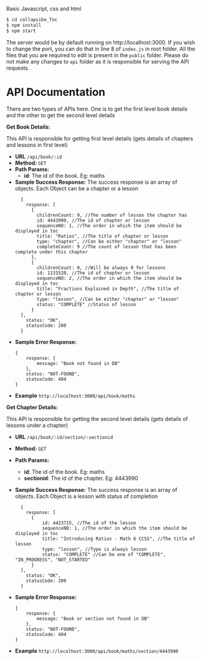 Basic Javascript, css and html

  ```sh
  $ cd collapsibe_Toc
  $ npm install
  $ npm start
  ```

The server would be by default running on http://localhost:3000. If you wish to change the port, you can do that in line 8 of ```index.js``` in root folder. All the files that you are required to edit is present in the ```public``` folder. Please do not make any changes to ```api``` folder as it is responsible for serving the API requests.

# API Documentation

There are two types of APIs here. One is to get the first level book details and the other to get the second level details

**Get Book Details:** 

This API is responsible for getting first level details (gets details of chapters and lessons in first level)
* **URL**
    `/api/book/:id`
* **Method:**
  `GET`
* **Path Params:**
  * **id**: The id of the book. Eg: maths
* **Sample Success Response:**
  The success response is an array of objects. Each Object can be a chapter or a lesson
  ```
    {
      response: [
        {
          childrenCount: 9, //The number of lesson the chapter has
          id: 4443990, //The id of chapter or lesson
          sequenceNO: 1, //The order in which the item should be displayed in toc
          title: "Ratios", //The title of chapter or lesson
          type: "chapter", //Can be either "chapter" or "lesson"
          completeCount: 9 //The count of lesson that has been complete under this chapter
        },
        {
          childrenCount: 0, //Will be always 0 for lessons
          id: 1131520, //The id of chapter or lesson
          sequenceNO: 2, //The order in which the item should be displayed in toc
          title: "Fractions Explained in Depth", //The title of chapter or lesson
          type: "lesson", //Can be either "chapter" or "lesson"
          status: "COMPLETE" //Status of lesson
        }
    ],
      status: "OK",
      statusCode: 200 
    }
    ```
* **Sample Error Response:**
    ```
    {
        response: {
            message: "Book not found in DB"
        },
        status: "NOT-FOUND",
        statusCode: 404
    }
    ```
* **Example**
  ```http://localhost:3000/api/book/maths```

**Get Chapter Details:** 

This API is responsible for getting the second level details (gets details of lessons under a chapter)
* **URL**
    `/api/book/:id/section/:sectionid`
* **Method:**
  `GET`
* **Path Params:**
  * **id**: The id of the book. Eg: maths
  * **sectionid**: The id of the chapter. Eg: 4443990
* **Sample Success Response:**
  The success response is an array of objects. Each Object is a lesson with status of completion
  ```
    {
      response: [
        {
            id: 4423715, //The id of the lesson
            sequenceNO: 1, //The order in which the item should be displayed in toc
            title: "Introducing Ratios - Math 6 CCSS", //The title of lesson
            type: "lesson", //Type is always lesson
            status: "COMPLETE" //Can be one of "COMPLETE", "IN_PROGRESS", "NOT_STARTED"
        }
    ],
      status: "OK",
      statusCode: 200 
    }
    ```
* **Sample Error Response:**
    ```
    {
        response: {
            message: "Book or section not found in DB"
        },
        status: "NOT-FOUND",
        statusCode: 404
    }
    ```
* **Example**
  ```http://localhost:3000/api/book/maths/section/4443990```


   [nodejs]: <https://nodejs.org/en/download/>
